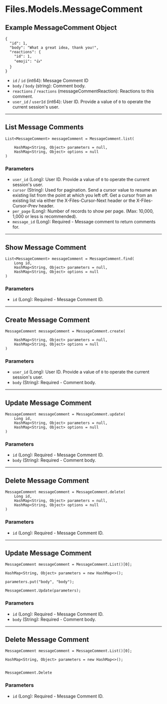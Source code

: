 # Files.Models.MessageComment

## Example MessageComment Object

```
{
  "id": 1,
  "body": "What a great idea, thank you!",
  "reactions": {
    "id": 1,
    "emoji": "👍"
  }
}
```

* `id` / `id`  (int64): Message Comment ID
* `body` / `body`  (string): Comment body.
* `reactions` / `reactions`  (messageCommentReaction): Reactions to this comment.
* `user_id` / `userId`  (int64): User ID.  Provide a value of `0` to operate the current session's user.


---

## List Message Comments

```
List<MessageComment> messageComment = MessageComment.list(
    
    HashMap<String, Object> parameters = null,
    HashMap<String, Object> options = null
)
```

### Parameters

* `user_id` (Long): User ID.  Provide a value of `0` to operate the current session's user.
* `cursor` (String): Used for pagination.  Send a cursor value to resume an existing list from the point at which you left off.  Get a cursor from an existing list via either the X-Files-Cursor-Next header or the X-Files-Cursor-Prev header.
* `per_page` (Long): Number of records to show per page.  (Max: 10,000, 1,000 or less is recommended).
* `message_id` (Long): Required - Message comment to return comments for.


---

## Show Message Comment

```
List<MessageComment> messageComment = MessageComment.find(
    Long id, 
    HashMap<String, Object> parameters = null,
    HashMap<String, Object> options = null
)
```

### Parameters

* `id` (Long): Required - Message Comment ID.


---

## Create Message Comment

```
MessageComment messageComment = MessageComment.create(
    
    HashMap<String, Object> parameters = null,
    HashMap<String, Object> options = null
)
```

### Parameters

* `user_id` (Long): User ID.  Provide a value of `0` to operate the current session's user.
* `body` (String): Required - Comment body.


---

## Update Message Comment

```
MessageComment messageComment = MessageComment.update(
    Long id, 
    HashMap<String, Object> parameters = null,
    HashMap<String, Object> options = null
)
```

### Parameters

* `id` (Long): Required - Message Comment ID.
* `body` (String): Required - Comment body.


---

## Delete Message Comment

```
MessageComment messageComment = MessageComment.delete(
    Long id, 
    HashMap<String, Object> parameters = null,
    HashMap<String, Object> options = null
)
```

### Parameters

* `id` (Long): Required - Message Comment ID.


---

## Update Message Comment

```
MessageComment messageComment = MessageComment.List()[0];

HashMap<String, Object> parameters = new HashMap<>();

parameters.put("body", "body");

MessageComment.Update(parameters);
```

### Parameters

* `id` (Long): Required - Message Comment ID.
* `body` (String): Required - Comment body.


---

## Delete Message Comment

```
MessageComment messageComment = MessageComment.List()[0];

HashMap<String, Object> parameters = new HashMap<>();


MessageComment.Delete
```

### Parameters

* `id` (Long): Required - Message Comment ID.
